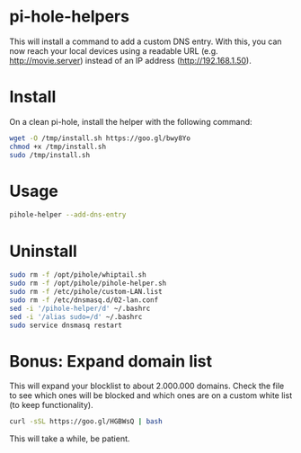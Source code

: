 # pi-hole-helpers
This will install a command to add a custom DNS entry.
With this, you can now reach your local devices using a readable URL (e.g. http://movie.server) instead of an IP address (http://192.168.1.50).

# Install
On a clean pi-hole, install the helper with the following command:
```bash
wget -O /tmp/install.sh https://goo.gl/bwy8Yo
chmod +x /tmp/install.sh
sudo /tmp/install.sh
```

# Usage
```bash
pihole-helper --add-dns-entry
```

# Uninstall
```bash
sudo rm -f /opt/pihole/whiptail.sh
sudo rm -f /opt/pihole/pihole-helper.sh
sudo rm -f /etc/pihole/custom-LAN.list
sudo rm -f /etc/dnsmasq.d/02-lan.conf
sed -i '/pihole-helper/d' ~/.bashrc
sed -i '/alias sudo=/d' ~/.bashrc
sudo service dnsmasq restart
```

# Bonus: Expand domain list
This will expand your blocklist to about 2.000.000 domains. Check the file to see which ones will be blocked and which ones are on a custom white list (to keep functionality).
```bash
curl -sSL https://goo.gl/HGBWsQ | bash
```
This will take a while, be patient.
